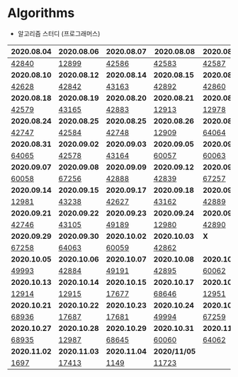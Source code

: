 # Algorithms

* 알고리즘 스터디 (프로그래머스)

| 2020.08.04                                                   | 2020.08.06                                                   | 2020.08.07                                                   | 2020.08.08                                                   | 2020.08.09                                                   |
| ------------------------------------------------------------ | ------------------------------------------------------------ | ------------------------------------------------------------ | ------------------------------------------------------------ | ------------------------------------------------------------ |
| [42840](https://github.com/khyunjiee/Algorithms/blob/master/8%EC%9B%94%202%EC%A3%BC%EC%B0%A8/Programmers42840.py) | [12899](https://github.com/khyunjiee/Algorithms/blob/master/8%EC%9B%94%202%EC%A3%BC%EC%B0%A8/Programmers12899.py) | [42586](https://github.com/khyunjiee/Algorithms/blob/master/8%EC%9B%94%202%EC%A3%BC%EC%B0%A8/Programmers42586.py) | [42583](https://github.com/khyunjiee/Algorithms/blob/master/8%EC%9B%94%202%EC%A3%BC%EC%B0%A8/Programmers42583.py) | [42587](https://github.com/khyunjiee/Algorithms/blob/master/8%EC%9B%94%202%EC%A3%BC%EC%B0%A8/Programmers42587.py) |
| **2020.08.10**                                               | **2020.08.12**                                               | **2020.08.14**                                               | **2020.08.15**                                               | **2020.08.16**                                               |
| [42628](https://github.com/khyunjiee/Algorithms/blob/master/8%EC%9B%94%203%EC%A3%BC%EC%B0%A8/Programmers42628.py) | [42842](https://github.com/khyunjiee/Algorithms/blob/master/8%EC%9B%94%203%EC%A3%BC%EC%B0%A8/Programmers42842.py) | [43163](https://github.com/khyunjiee/Algorithms/blob/master/8%EC%9B%94%203%EC%A3%BC%EC%B0%A8/Programmers43163.py) | [42892](https://github.com/khyunjiee/Algorithms/blob/master/8%EC%9B%94%203%EC%A3%BC%EC%B0%A8/Programmers42892.py) | [42860](https://github.com/khyunjiee/Algorithms/blob/master/8%EC%9B%94%203%EC%A3%BC%EC%B0%A8/Programmers42860.py) |
| **2020.08.18**                                               | **2020.08.19**                                               | **2020.08.20**                                               | **2020.08.21**                                               | **2020.08.23**                                               |
| [42579](https://github.com/khyunjiee/Algorithms/blob/master/8%EC%9B%94%204%EC%A3%BC%EC%B0%A8/Programmers42579.py) | [43165](https://github.com/khyunjiee/Algorithms/blob/master/8%EC%9B%94%204%EC%A3%BC%EC%B0%A8/Programmers43165.py) | [42883](https://github.com/khyunjiee/Algorithms/blob/master/8%EC%9B%94%204%EC%A3%BC%EC%B0%A8/Programmers42883.py) | [12913](https://github.com/khyunjiee/Algorithms/blob/master/8%EC%9B%94%204%EC%A3%BC%EC%B0%A8/Programmers12913.py) | [12978](https://github.com/khyunjiee/Algorithms/blob/master/8%EC%9B%94%204%EC%A3%BC%EC%B0%A8/Programmers12978.py) |
| **2020.08.24**                                               | **2020.08.25**                                               | **2020.08.25**                                               | **2020.08.26**                                               | **2020.08.30**                                               |
| [42747](https://github.com/khyunjiee/Algorithms/blob/master/8%EC%9B%94%205%EC%A3%BC%EC%B0%A8/Programmers42747.py) | [42584](https://github.com/khyunjiee/Algorithms/blob/master/8%EC%9B%94%205%EC%A3%BC%EC%B0%A8/Programmers42584.py) | [42748](https://github.com/khyunjiee/Algorithms/blob/master/8%EC%9B%94%205%EC%A3%BC%EC%B0%A8/Programmers42748.py) | [12909](https://github.com/khyunjiee/Algorithms/blob/master/8%EC%9B%94%205%EC%A3%BC%EC%B0%A8/Programmers12909.py) | [64064](https://github.com/khyunjiee/Algorithms/blob/master/8%EC%9B%94%205%EC%A3%BC%EC%B0%A8/Programmers64064.py) |
| **2020.08.31**                                               | **2020.09.02**                                               | **2020.09.03**                                               | **2020.09.05**                                               | **2020.09.06**                                               |
| [64065](https://github.com/khyunjiee/Algorithms/blob/master/9%EC%9B%94%201%EC%A3%BC%EC%B0%A8/Programmers64065.py) | [42578](https://github.com/khyunjiee/Algorithms/blob/master/9%EC%9B%94%201%EC%A3%BC%EC%B0%A8/Programmers42578.py) | [43164](https://github.com/khyunjiee/Algorithms/blob/master/9%EC%9B%94%201%EC%A3%BC%EC%B0%A8/Programmers43164.py) | [60057](https://github.com/khyunjiee/Algorithms/blob/master/9%EC%9B%94%201%EC%A3%BC%EC%B0%A8/Programmers60057.java) | [60063](https://github.com/khyunjiee/Algorithms/blob/master/src/com/hyunji/Programmers60063.java) |
| **2020.09.07**                                               | **2020.09.08**                                               | **2020.09.09**                                               | **2020.09.12**                                               | **2020.09.13**                                               |
| [60058](https://github.com/khyunjiee/Algorithms/blob/master/src/com/hyunji/Programmers60058.java) | [67256](https://github.com/khyunjiee/Algorithms/blob/master/src/com/hyunji/Programmers67256.java) | [42888](https://github.com/khyunjiee/Algorithms/blob/master/src/com/hyunji/Programmers42888.java) | [42839](https://github.com/khyunjiee/Algorithms/blob/master/src/second/sep/p42839.java) | [67257](https://github.com/khyunjiee/Algorithms/blob/master/src/second/sep/p67257.java) |
| **2020.09.14**                                               | **2020.09.15**                                               | **2020.09.17**                                               | **2020.09.18**                                               | **2020.09.19**                                               |
| [12981](https://github.com/khyunjiee/Algorithms/blob/master/src/third/sep/p12981.java) | [43238](https://github.com/khyunjiee/Algorithms/blob/master/src/third/sep/p43238.java) | [42627](https://github.com/khyunjiee/Algorithms/blob/master/src/third/sep/p42627.java) | [43162](https://github.com/khyunjiee/Algorithms/blob/master/src/third/sep/p43162.java) | [42889](https://github.com/khyunjiee/Algorithms/blob/master/src/third/sep/p42889.java) |
| **2020.09.21**                                               | **2020.09.22**                                               | **2020.09.23**                                               | **2020.09.24**                                               | **2020.09.27**                                               |
| [42746](https://github.com/khyunjiee/Algorithms/blob/master/src/forth/sep/p42746.java) | [43105](https://github.com/khyunjiee/Algorithms/blob/master/src/forth/sep/p43105.java) | [49189](https://github.com/khyunjiee/Algorithms/blob/master/src/forth/sep/p49189.java) | [12980](https://github.com/khyunjiee/Algorithms/blob/master/src/forth/sep/p12980.java) | [42890](https://github.com/khyunjiee/Algorithms/blob/master/src/forth/sep/p42890.java) |
| **2020.09.29**                                               | **2020.09.30**                                               | **2020.10.02**                                               | **2020.10.03**                                               | **X**                                                        |
| [67258](https://github.com/khyunjiee/Algorithms/blob/master/src/first/oct/p67258.java) | [64063](https://github.com/khyunjiee/Algorithms/blob/master/src/first/oct/p64063.java) | [60059](https://github.com/khyunjiee/Algorithms/blob/master/src/first/oct/p60059.java) | [42862](https://github.com/khyunjiee/Algorithms/blob/master/src/first/oct/p42862.java) |                                                              |
| **2020.10.05**                                               | **2020.10.06**                                               | **2020.10.07**                                               | **2020.10.08**                                               | **2020.10.11**                                               |
| [49993](https://github.com/khyunjiee/Algorithms/blob/master/src/oct/second/p49993.java) | [42884](https://github.com/khyunjiee/Algorithms/blob/master/src/oct/second/p42884.java) | [49191](https://github.com/khyunjiee/Algorithms/blob/master/src/oct/second/p49191.java) | [42895](https://github.com/khyunjiee/Algorithms/blob/master/src/oct/second/p42895.java) | [60062](https://github.com/khyunjiee/Algorithms/blob/master/src/oct/second/p60062.java) |
| **2020.10.13**                                               | **2020.10.14**                                               | **2020.10.15**                                               | **2020.10.17**                                               | **2020.10.18**                                               |
| [12914](https://github.com/khyunjiee/Algorithms/blob/master/src/oct/third/p12914.java) | [12915](https://github.com/khyunjiee/Algorithms/blob/master/src/oct/third/p12915.java) | [17677](https://github.com/khyunjiee/Algorithms/blob/master/src/oct/third/p17677.java) | [68646](https://github.com/khyunjiee/Algorithms/blob/master/src/oct/third/p68646.java) | [12951](https://github.com/khyunjiee/Algorithms/blob/master/src/oct/third/p12951.java) |
| **2020.10.21**                                               | **2020.10.22**                                               | **2020.10.23**                                               | **2020.10.24**                                               | **2020.10.25**                                               |
| [68936](https://github.com/khyunjiee/Algorithms/blob/master/src/oct/fourth/p68936.java) | [17687](https://github.com/khyunjiee/Algorithms/blob/master/src/oct/fourth/p17687.java) | [17681](https://github.com/khyunjiee/Algorithms/blob/master/src/oct/fourth/p17681.java) | [49994](https://github.com/khyunjiee/Algorithms/blob/master/src/oct/fourth/p49994.java) | [67259](https://github.com/khyunjiee/Algorithms/blob/master/src/oct/fourth/p67259.java) |
| **2020.10.27**                                               | **2020.10.28**                                               | **2020.10.29**                                               | **2020.10.31**                                               | **2020.11.01**                                               |
| [68935](https://github.com/khyunjiee/Algorithms/blob/master/src/oct/fifth/p68935.java) | [12987](https://github.com/khyunjiee/Algorithms/blob/master/src/oct/fifth/p12987.java) | [68645](https://github.com/khyunjiee/Algorithms/blob/master/src/oct/fifth/p68645.java) | [60060](https://github.com/khyunjiee/Algorithms/blob/master/src/oct/fifth/p60060.java) | [64062](https://github.com/khyunjiee/Algorithms/blob/master/src/oct/fifth/p64062.java) |
| **2020.11.02**                                               | **2020.11.03**                                               | **2020.11.04**                                               | **2020/11/05**                                               |                                                              |
| [1697](https://github.com/khyunjiee/Algorithms/blob/master/src/nov/first/b1697.java) | [17413](https://github.com/khyunjiee/Algorithms/blob/master/src/nov/first/b17413.java) | [1149](https://github.com/khyunjiee/Algorithms/blob/master/src/nov/first/b1149.java) | [11723](https://github.com/khyunjiee/Algorithms/blob/master/src/nov/first/b11723.java) |                                                              |

